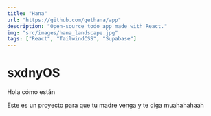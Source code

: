 ```yaml
---
title: "Hana"
url: "https://github.com/gethana/app"
description: "Open-source todo app made with React."
img: "src/images/hana_landscape.jpg"
tags: ["React", "TailwindCSS", "Supabase"]
---
```


# sxdnyOS

Hola cómo están

Este es un proyecto para que tu madre venga y te diga muahahahaah